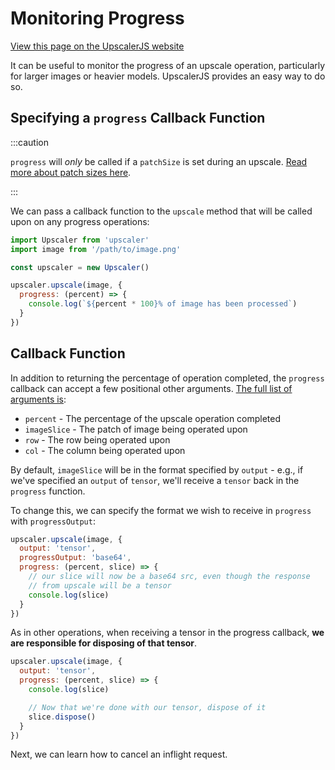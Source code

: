 # Monitoring Progress

<a class="docs-link" href="https://upscalerjs.com/documentation/guides/browser/usage/progress">View this page on the UpscalerJS website</a>

It can be useful to monitor the progress of an upscale operation, particularly for larger images or heavier models. UpscalerJS provides an easy way to do so.

## Specifying a `progress` Callback Function

:::caution

`progress` will _only_ be called if a `patchSize` is set during an upscale. [Read more about patch sizes here](../performance/patch-sizes).

:::

We can pass a callback function to the `upscale` method that will be called upon on any progress operations:

```javascript
import Upscaler from 'upscaler'
import image from '/path/to/image.png'

const upscaler = new Upscaler()

upscaler.upscale(image, {
  progress: (percent) => {
    console.log(`${percent * 100}% of image has been processed`)
  }
})
```

## Callback Function

In addition to returning the percentage of operation completed, the `progress` callback can accept a few positional other arguments. [The full list of arguments is](/documentation/api/upscale#progress):

* `percent` - The percentage of the upscale operation completed
* `imageSlice` - The patch of image being operated upon
* `row` - The row being operated upon
* `col` - The column being operated upon

By default, `imageSlice` will be in the format specified by `output` - e.g., if we've specified an `output` of `tensor`, we'll receive a `tensor` back in the `progress` function.

To change this, we can specify the format we wish to receive in `progress` with `progressOutput`:

```javascript
upscaler.upscale(image, {
  output: 'tensor',
  progressOutput: 'base64',
  progress: (percent, slice) => {
    // our slice will now be a base64 src, even though the response
    // from upscale will be a tensor
    console.log(slice) 
  }
})
```

As in other operations, when receiving a tensor in the progress callback, **we are responsible for disposing of that tensor**. 

```javascript
upscaler.upscale(image, {
  output: 'tensor',
  progress: (percent, slice) => {
    console.log(slice) 

    // Now that we're done with our tensor, dispose of it
    slice.dispose()
  }
})
```

Next, we can learn how to cancel an inflight request.
